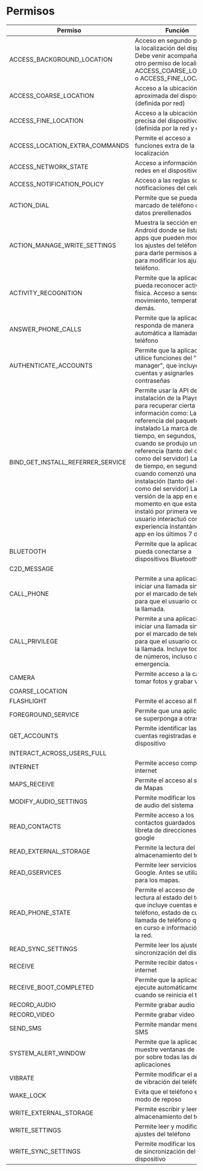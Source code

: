 # Permisos

| Permiso                           | Función                                                                                                                                                                                                                                                                                                                                                                                                                                                                                                                                                 |
|-----------------------------------|---------------------------------------------------------------------------------------------------------------------------------------------------------------------------------------------------------------------------------------------------------------------------------------------------------------------------------------------------------------------------------------------------------------------------------------------------------------------------------------------------------------------------------------------------------|
| ACCESS_BACKGROUND_LOCATION        | Acceso en segundo plano a la localización del dispositivo. Debe venir acompañado de otro permiso de localización ACCESS_COARSE_LOCATION o ACCESS_FINE_LOCATION                                                                                                                                                                                                                                                                                                                                                                                          |
| ACCESS_COARSE_LOCATION            | Acceso a la ubicación aproximada del dispositivo (definida por red)                                                                                                                                                                                                                                                                                                                                                                                                                                                                                     |
| ACCESS_FINE_LOCATION              | Acceso a la ubicación precisa del dispositivo (definida por la red y el GPS)                                                                                                                                                                                                                                                                                                                                                                                                                                                                            |
| ACCESS_LOCATION_EXTRA_COMMANDS    | Permite el acceso a funciones extra de la localización                                                                                                                                                                                                                                                                                                                                                                                                                                                                                                  |
| ACCESS_NETWORK_STATE              | Acceso a información sobre redes en el dispositivo                                                                                                                                                                                                                                                                                                                                                                                                                                                                                                      |
| ACCESS_NOTIFICATION_POLICY        | Acceso a las reglas sobre notificaciones del celular                                                                                                                                                                                                                                                                                                                                                                                                                                                                                                    |
| ACTION_DIAL                       | Permite que se pueda abrir el marcado de teléfono con los datos prerellenados                                                                                                                                                                                                                                                                                                                                                                                                                                                                           |
| ACTION_MANAGE_WRITE_SETTINGS      | Muestra la sección en Android donde se listan las apps que pueden modificar los ajustes del teléfono. Sirve para darle permisos a la app para modificar los ajustes del teléfono.                                                                                                                                                                                                                                                                                                                                                                       |
| ACTIVITY_RECOGNITION              | Permite que la aplicación pueda reconocer actividad física. Acceso a sensores de movimiento, temperatura y demás.                                                                                                                                                                                                                                                                                                                                                                                                                                       |
| ANSWER_PHONE_CALLS                | Permite que la aplicación responda de manera automática a llamadas de teléfono                                                                                                                                                                                                                                                                                                                                                                                                                                                                          |
| AUTHENTICATE_ACCOUNTS             | Permite que la aplicación utilice funciones del "account manager", que incluye crear cuentas y asignarles contraseñas                                                                                                                                                                                                                                                                                                                                                                                                                                   |
| BIND_GET_INSTALL_REFERRER_SERVICE | Permite usar la API de instalación de la Playstore para recuperar cierta información como:      La URL de referencia del paquete instalado     La marca de tiempo, en segundos, de cuando se produjo un clic de referencia (tanto del cliente como del servidor)     La marca de tiempo, en segundos, de cuando comenzó una instalación (tanto del cliente como del servidor)     La versión de la app en el momento en que esta se instaló por primera vez     Si el usuario interactuó con la experiencia instantánea de tu app en los últimos 7 días |
| BLUETOOTH                         | Permite que la aplicación pueda conectarse a dispositivos Bluetooth                                                                                                                                                                                                                                                                                                                                                                                                                                                                                     |
| C2D_MESSAGE                       |                                                                                                                                                                                                                                                                                                                                                                                                                                                                                                                                                         |
| CALL_PHONE                        | Permite a una aplicación iniciar una llamada sin pasar por el marcado de teléfono para que el usuario confirme la llamada.                                                                                                                                                                                                                                                                                                                                                                                                                              |
| CALL_PRIVILEGE                    | Permite a una aplicación iniciar una llamada sin pasar por el marcado de teléfono para que el usuario confirme la llamada. Incluye todo tipo de números, incluso de emergencia.                                                                                                                                                                                                                                                                                                                                                                         |
| CAMERA                            | Permite acceso a la cámara: tomar fotos y grabar video.                                                                                                                                                                                                                                                                                                                                                                                                                                                                                                 |
| COARSE_LOCATION                   |                                                                                                                                                                                                                                                                                                                                                                                                                                                                                                                                                         |
| FLASHLIGHT                        | Permite el acceso al flash                                                                                                                                                                                                                                                                                                                                                                                                                                                                                                                              |
| FOREGROUND_SERVICE                | Permite que una aplicación se superponga a otras                                                                                                                                                                                                                                                                                                                                                                                                                                                                                                        |
| GET_ACCOUNTS                      | Permite identificar las cuentas registradas en el dispositivo                                                                                                                                                                                                                                                                                                                                                                                                                                                                                           |
| INTERACT_ACROSS_USERS_FULL        |                                                                                                                                                                                                                                                                                                                                                                                                                                                                                                                                                         |
| INTERNET                          | Permite acceso completo a internet                                                                                                                                                                                                                                                                                                                                                                                                                                                                                                                      |
| MAPS_RECEIVE                      | Permite el acceso al servicio de Mapas                                                                                                                                                                                                                                                                                                                                                                                                                                                                                                                  |
| MODIFY_AUDIO_SETTINGS             | Permite modificar los ajustes de audio del sistema                                                                                                                                                                                                                                                                                                                                                                                                                                                                                                      |
| READ_CONTACTS                     | Permite acceso a los contactos guardados en la libreta de direcciones de google                                                                                                                                                                                                                                                                                                                                                                                                                                                                         |
| READ_EXTERNAL_STORAGE             | Permite la lectura del almacenamiento del teléfono                                                                                                                                                                                                                                                                                                                                                                                                                                                                                                      |
| READ_GSERVICES                    | Permite leer servicios de Google. Antes se utilizaba para los mapas.                                                                                                                                                                                                                                                                                                                                                                                                                                                                                    |
| READ_PHONE_STATE                  | Permite el acceso de sólo lectura al estado del teléfono, que incluye cuentas en el teléfono, estado de cualquier llamada de teléfono que esté en curso e información sobre la red.                                                                                                                                                                                                                                                                                                                                                                     |
| READ_SYNC_SETTINGS                | Permite leer los ajustes de sincronización del dispositivo                                                                                                                                                                                                                                                                                                                                                                                                                                                                                              |
| RECEIVE                           | Permite recibir datos desde internet                                                                                                                                                                                                                                                                                                                                                                                                                                                                                                                    |
| RECEIVE_BOOT_COMPLETED            | Permite que la aplicación se ejecute automáticamente cuando se reinicia el teléfono                                                                                                                                                                                                                                                                                                                                                                                                                                                                     |
| RECORD_AUDIO                      | Permite grabar audio                                                                                                                                                                                                                                                                                                                                                                                                                                                                                                                                    |
| RECORD_VIDEO                      | Permite grabar video                                                                                                                                                                                                                                                                                                                                                                                                                                                                                                                                    |
| SEND_SMS                          | Permite mandar mensajes SMS                                                                                                                                                                                                                                                                                                                                                                                                                                                                                                                             |
| SYSTEM_ALERT_WINDOW               | Permite que la aplicación muestre ventanas de alerta por sobre todas las demás aplicaciones                                                                                                                                                                                                                                                                                                                                                                                                                                                             |
| VIBRATE                           | Permite modificar el ajuste de vibración del teléfono                                                                                                                                                                                                                                                                                                                                                                                                                                                                                                   |
| WAKE_LOCK                         | Evita que el teléfono entre en modo de reposo                                                                                                                                                                                                                                                                                                                                                                                                                                                                                                           |
| WRITE_EXTERNAL_STORAGE            | Permite escribir y leer en el almacenamiento del teléfono                                                                                                                                                                                                                                                                                                                                                                                                                                                                                               |
| WRITE_SETTINGS                    | Permite leer y modificar los ajustes del teléfono                                                                                                                                                                                                                                                                                                                                                                                                                                                                                                       |
| WRITE_SYNC_SETTINGS               | Permite modificar los ajustes de sincronización del dispositivo                                                                                                                                                                                                                                                                                                                                                                                                                                                                                         |